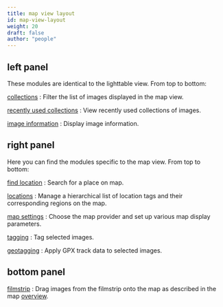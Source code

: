```yaml
---
title: map view layout
id: map-view-layout
weight: 20
draft: false
author: "people"
---
```


## left panel
These modules are identical to the lighttable view. From top to bottom:

[collections](../module-reference/utility-modules/shared/collections.md)
: Filter the list of images displayed in the map view.

[recently used collections](../module-reference/utility-modules/shared/recent-collections.md)
: View recently used collections of images.

[image information](../module-reference/utility-modules/shared/image-information.md)
: Display image information.

## right panel

Here you can find the modules specific to the map view. From top to bottom:

[find location](../module-reference/utility-modules/map/find-location.md)
: Search for a place on map.

[locations](../module-reference/utility-modules/map/locations.md)
: Manage a hierarchical list of location tags and their corresponding regions on the map.

[map settings](../module-reference/utility-modules/map/map-settings.md)
: Choose the map provider and set up various map display parameters.

[tagging](../module-reference/utility-modules/shared/tagging.md)
: Tag selected images.

[geotagging](../module-reference/utility-modules/shared/geotagging.md)
: Apply GPX track data to selected images.

## bottom panel

[filmstrip](../module-reference/utility-modules/shared/filmstrip.md)
: Drag images from the filmstrip onto the map as described in the map [overview](./).
